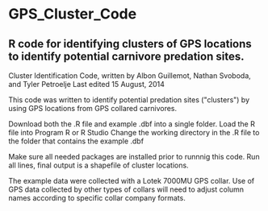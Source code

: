 # GPS_Cluster_Code
## R code for identifying clusters of GPS locations to identify potential carnivore predation sites.

Cluster Identification Code, written by Albon Guillemot, Nathan Svoboda, and Tyler Petroelje
Last edited 15 August, 2014

This code was written to identify potential predation sites ("clusters") by using GPS locations from GPS collared carnivores.

Download both the .R file and example .dbf into a single folder. 
Load the R file into Program R or R Studio
Change the working directory in the .R file to the folder that contains the example .dbf

Make sure all needed packages are installed prior to runnnig this code.
Run all lines, final output is a shapefile of cluster locations.

The example data were collected with a Lotek 7000MU GPS collar. Use of GPS data collected by other types of collars will need to adjust column names according to specific collar company formats.
